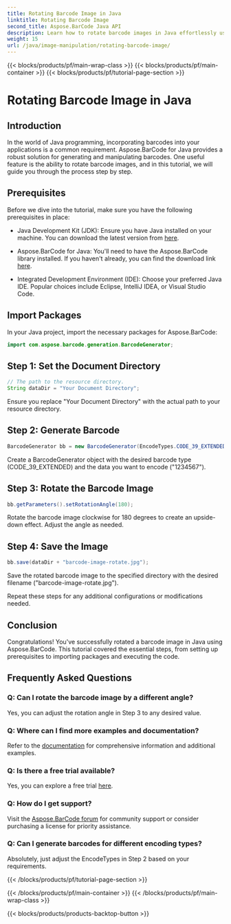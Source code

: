 ```yaml
---
title: Rotating Barcode Image in Java
linktitle: Rotating Barcode Image
second_title: Aspose.BarCode Java API
description: Learn how to rotate barcode images in Java effortlessly using Aspose.BarCode. A comprehensive step-by-step guide for Java developers.
weight: 15
url: /java/image-manipulation/rotating-barcode-image/
---
```


{{< blocks/products/pf/main-wrap-class >}}
{{< blocks/products/pf/main-container >}}
{{< blocks/products/pf/tutorial-page-section >}}

# Rotating Barcode Image in Java


## Introduction

In the world of Java programming, incorporating barcodes into your applications is a common requirement. Aspose.BarCode for Java provides a robust solution for generating and manipulating barcodes. One useful feature is the ability to rotate barcode images, and in this tutorial, we will guide you through the process step by step.

## Prerequisites

Before we dive into the tutorial, make sure you have the following prerequisites in place:

- Java Development Kit (JDK): Ensure you have Java installed on your machine. You can download the latest version from [here](https://www.oracle.com/java/technologies/javase-downloads.html).

- Aspose.BarCode for Java: You'll need to have the Aspose.BarCode library installed. If you haven't already, you can find the download link [here](https://releases.aspose.com/barcode/java/).

- Integrated Development Environment (IDE): Choose your preferred Java IDE. Popular choices include Eclipse, IntelliJ IDEA, or Visual Studio Code.

## Import Packages

In your Java project, import the necessary packages for Aspose.BarCode:

```java
import com.aspose.barcode.generation.BarcodeGenerator;
```

## Step 1: Set the Document Directory

```java
// The path to the resource directory.
String dataDir = "Your Document Directory";
```

Ensure you replace "Your Document Directory" with the actual path to your resource directory.

## Step 2: Generate Barcode

```java
BarcodeGenerator bb = new BarcodeGenerator(EncodeTypes.CODE_39_EXTENDED, "1234567");
```

Create a BarcodeGenerator object with the desired barcode type (CODE_39_EXTENDED) and the data you want to encode ("1234567").

## Step 3: Rotate the Barcode Image

```java
bb.getParameters().setRotationAngle(180);
```

Rotate the barcode image clockwise for 180 degrees to create an upside-down effect. Adjust the angle as needed.

## Step 4: Save the Image

```java
bb.save(dataDir + "barcode-image-rotate.jpg");
```

Save the rotated barcode image to the specified directory with the desired filename ("barcode-image-rotate.jpg").

Repeat these steps for any additional configurations or modifications needed.

## Conclusion

Congratulations! You've successfully rotated a barcode image in Java using Aspose.BarCode. This tutorial covered the essential steps, from setting up prerequisites to importing packages and executing the code.

## Frequently Asked Questions

### Q: Can I rotate the barcode image by a different angle?
Yes, you can adjust the rotation angle in Step 3 to any desired value.

### Q: Where can I find more examples and documentation?
Refer to the [documentation](https://reference.aspose.com/barcode/java/) for comprehensive information and additional examples.

### Q: Is there a free trial available?
Yes, you can explore a free trial [here](https://releases.aspose.com/).

### Q: How do I get support?
Visit the [Aspose.BarCode forum](https://forum.aspose.com/c/barcode/13) for community support or consider purchasing a license for priority assistance.

### Q: Can I generate barcodes for different encoding types?
Absolutely, just adjust the EncodeTypes in Step 2 based on your requirements.


{{< /blocks/products/pf/tutorial-page-section >}}

{{< /blocks/products/pf/main-container >}}
{{< /blocks/products/pf/main-wrap-class >}}

{{< blocks/products/products-backtop-button >}}
